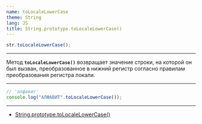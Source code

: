 ```yaml
---
name: toLocaleLowerCase
theme: String
lang: JS
title: String.prototype.toLocaleLowerCase()
---
```


```js
str.toLocaleLowerCase();
```

---

Метод **`toLocaleLowerCase()`** возвращает значение строки, на которой он был вызван, преобразованное в нижний регистр согласно правилам преобразования регистра локали.

---

```js
// 'алфавит'
console.log("АЛФАВИТ".toLocaleLowerCase());
```

---

- [String.prototype.toLocaleLowerCase()](https://developer.mozilla.org/ru/docs/Web/JavaScript/Reference/Global_Objects/String/toLocaleLowerCase)
